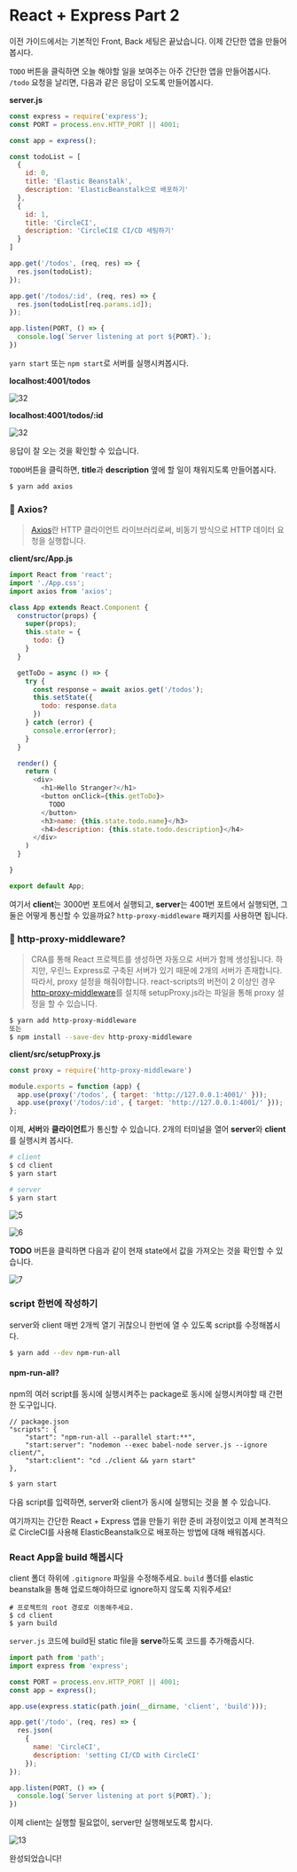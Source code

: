 # React + Express Part 2

이전 가이드에서는 기본적인 Front, Back 세팅은 끝났습니다. 이제 간단한 앱을 만들어봅시다.

`TODO` 버튼을 클릭하면 오늘 해야할 일을 보여주는 아주 간단한 앱을 만들어봅시다.  `/todo` 요청을 날리면, 다음과 같은 응답이 오도록 만들어봅시다. 





**server.js**

```js
const express = require('express');
const PORT = process.env.HTTP_PORT || 4001;

const app = express();

const todoList = [
  {
    id: 0,
    title: 'Elastic Beanstalk',
    description: 'ElasticBeanstalk으로 배포하기'
  },
  {
    id: 1,
    title: 'CircleCI',
    description: 'CircleCI로 CI/CD 세팅하기'
  }
]

app.get('/todos', (req, res) => {
  res.json(todoList);
});

app.get('/todos/:id', (req, res) => {
  res.json(todoList[req.params.id]);
});

app.listen(PORT, () => {
  console.log(`Server listening at port ${PORT}.`);
})
```



`yarn start` 또는 `npm start`로 서버를 실행시켜봅시다.

**localhost:4001/todos**

![32](./pic/32.png)





**localhost:4001/todos/:id**

![32](./pic/33.png)

응답이 잘 오는 것을 확인할 수 있습니다.





`TODO`버튼을 클릭하면,  **title**과 **description** 옆에 할 일이 채워지도록 만들어봅시다.

``` bash
$ yarn add axios
```





### 🤙 Axios?

> [Axios](https://github.com/axios/axios)란 HTTP 클라이언트 라이브러리로써, 비동기 방식으로 HTTP 데이터 요청을 실행합니다.





**client/src/App.js**

```js
import React from 'react';
import './App.css';
import axios from 'axios';

class App extends React.Component {
  constructor(props) {
    super(props);
    this.state = {
      todo: {}
    }
  }

  getToDo = async () => {
    try {
      const response = await axios.get('/todos');
      this.setState({
        todo: response.data
      })
    } catch (error) {
      console.error(error);
    }
  }

  render() {
    return (
      <div>
        <h1>Hello Stranger?</h1>
        <button onClick={this.getToDo}>
          TODO
        </button>
        <h3>name: {this.state.todo.name}</h3>
        <h4>description: {this.state.todo.description}</h4>
      </div>
    )
  }

}

export default App;
```



여기서 **client**는 3000번 포트에서 실행되고, **server**는 4001번 포트에서 실행되면, 그 둘은 어떻게 통신할 수 있을까요? `http-proxy-middleware` 패키지를 사용하면 됩니다.



### 🤙 http-proxy-middleware? 

>CRA를 통해 React 프로젝트를 생성하면 자동으로 서버가 함께 생성됩니다. 하지만, 우린느 Express로 구축된 서버가 있기 때문에 2개의 서버가 존재합니다. 따라서, proxy 설정을 해줘야합니다. react-scripts의 버전이 2 이상인 경우 [http-proxy-middleware](https://github.com/chimurai/http-proxy-middleware)를 설치해 setupProxy.js라는 파일을 통해 proxy 설정을 할 수 있습니다.



```bash
$ yarn add http-proxy-middleware
또는
$ npm install --save-dev http-proxy-middleware
```





**client/src/setupProxy.js**

```js
const proxy = require('http-proxy-middleware')

module.exports = function (app) {
  app.use(proxy('/todos', { target: 'http://127.0.0.1:4001/' }));
  app.use(proxy('/todos/:id', { target: 'http://127.0.0.1:4001/' }));
};
```



이제, **서버**와 **클라이언트**가 통신할 수 있습니다. 2개의 터미널을 열어 **server**와 **client**를 실행시켜 봅시다.

```bash
# client
$ cd client
$ yarn start

# server
$ yarn start
```

![5](./pic/5.png)



![6](./pic/6.png)

**TODO** 버튼을 클릭하면 다음과 같이 현재 state에서 값을 가져오는 것을 확인할 수 있습니다. 

![7](./pic/7.png)

### script 한번에 작성하기

server와 client 매번 2개씩 열기 귀찮으니 한번에 열 수 있도록 script를 수정해봅시다. 

```bash
$ yarn add --dev npm-run-all
```



#### npm-run-all?

npm의 여러 script를 동시에 실행시켜주는 package로 동시에 실행시켜야할 때 간편한 도구입니다. 



```
// package.json
"scripts": {
	"start": "npm-run-all --parallel start:**",
	"start:server": "nodemon --exec babel-node server.js --ignore client/",
	"start:client": "cd ./client && yarn start"
},
```



```sh
$ yarn start
```

다음 script를 입력하면, server와 client가 동시에 실행되는 것을 볼 수 있습니다.



여기까지는 간단한 React + Express 앱을 만들기 위한 준비 과정이었고 이제 본격적으로 CircleCI를 사용해 ElasticBeanstalk으로 배포하는 방법에 대해 배워봅시다. 



### React App을 build 해봅시다

client 폴더 하위에 `.gitignore` 파일을 수정해주세요. `build` 폴더를 elastic beanstalk을 통해 업로드해야하므로  ignore하지 않도록 지워주세요!



```shell
# 프로젝트의 root 경로로 이동해주세요.
$ cd client
$ yarn build
```



`server.js` 코드에 build된 static file을 **serve**하도록 코드를 추가해줍시다.

```javascript
import path from 'path';
import express from 'express';

const PORT = process.env.HTTP_PORT || 4001;
const app = express();

app.use(express.static(path.join(__dirname, 'client', 'build')));

app.get('/todo', (req, res) => {
  res.json(
    {
      name: 'CircleCI',
      description: 'setting CI/CD with CircleCI'
    });
});

app.listen(PORT, () => {
  console.log(`Server listening at port ${PORT}.`);
})
```



이제 client는 실행할 필요없이, server만 실행해보도록 합시다.

![13](./pic/13.png)

완성되었습니다!